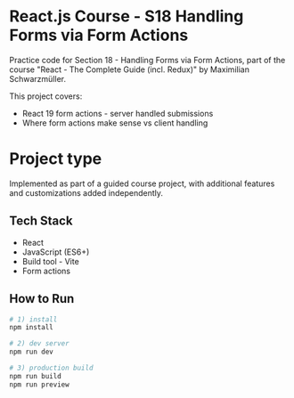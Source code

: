 # React.js Course - S18 Handling Forms via Form Actions

Practice code for Section 18 - Handling Forms via Form Actions, part of the course "React - The Complete Guide (incl. Redux)" by Maximilian Schwarzmüller.

This project covers:
- React 19 form actions - server handled submissions
- Where form actions make sense vs client handling
  
# Project type
Implemented as part of a guided course project, with additional features and customizations added independently.

## Tech Stack
- React
- JavaScript (ES6+)
- Build tool - Vite
- Form actions

## How to Run

```bash
# 1) install
npm install

# 2) dev server
npm run dev

# 3) production build
npm run build
npm run preview
```
